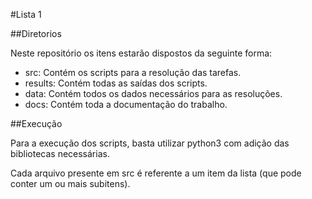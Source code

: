 #Lista 1

##Diretorios

Neste repositório os itens estarão dispostos da seguinte forma:

* src: Contém os scripts para a resolução das tarefas.
* results: Contém todas as saídas dos scripts.
* data: Contém todos os dados necessários para as resoluções.
* docs: Contém toda a documentação do trabalho.


##Execução

Para a execução dos scripts, basta utilizar python3 com adição das bibliotecas necessárias.

Cada arquivo presente em src é referente a um item da lista (que pode conter um ou mais subitens).

